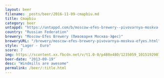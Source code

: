 ```yaml
---
layout: beer
filename: _posts/beer/2016-11-09-cmapbiu.md
title: Cmapbiu
category: beer
untappd: "https://untappd.com/b/moscow-efes-brewery--pivovarnya-moskva-efyes--stary-melnik-iz-bochonka-myagkoe--staryj-myelnik-iz-bochonka-myagkoye-/316140"
country: "Russian Federation"
brewery: "Moscow-Efes Brewery (Пивоварня Москва-Эфес)"
breweryURL: "/brewery/moscow-efes-brewery-pivovarnya-moskva-efyes.html"
style: "Lager - Euro"
score: 7
img: https://scontent.xx.fbcdn.net/v/t1.0-0/p480x480/1235059_10151929073993745_1887796007_n.jpg?oh=2527f16e259d95b15d61893110a23b11&oe=5AAAC4E4
beer-date: "2013-09-19"
desc: "Windmills are awesome"
permalink: /beer/:title.html
---
```

